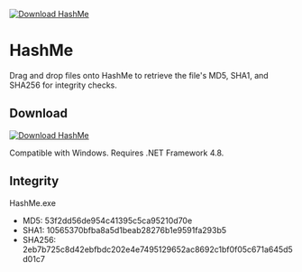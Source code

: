 [![Download HashMe](https://img.shields.io/sourceforge/dt/hash-me.svg)](https://sourceforge.net/projects/hash-me/files/latest/download)
# HashMe
Drag and drop files onto HashMe to retrieve the file's MD5, SHA1, and SHA256 for integrity checks. 

## Download 
[![Download HashMe](https://a.fsdn.com/con/app/sf-download-button)](https://sourceforge.net/projects/hash-me/files/latest/download)

Compatible with Windows. Requires .NET Framework 4.8.

## Integrity
HashMe.exe
- MD5: 53f2dd56de954c41395c5ca95210d70e
- SHA1: 10565370bfba8a5d1beab28276b1e9591fa293b5
- SHA256: 2eb7b725c8d42ebfbdc202e4e7495129652ac8692c1bf0f05c671a645d5d01c7




